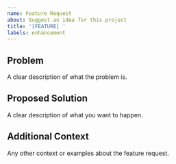 ```yaml
---
name: Feature Request
about: Suggest an idea for this project
title: '[FEATURE] '
labels: enhancement
---
```


## Problem
A clear description of what the problem is.

## Proposed Solution
A clear description of what you want to happen.

## Additional Context
Any other context or examples about the feature request.
